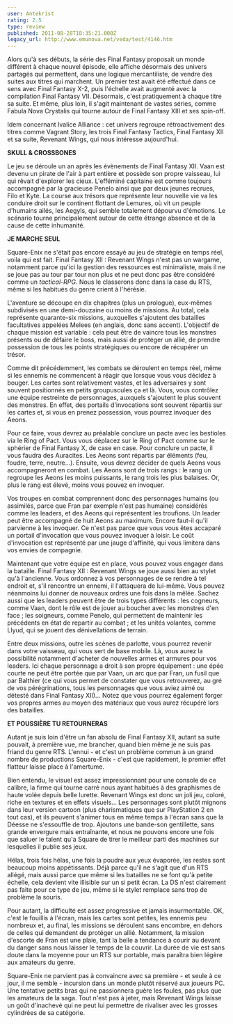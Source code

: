 ```yaml
---
user: Antekrist
rating: 2.5
type: review
published: 2011-08-28T18:35:21.000Z
legacy_url: http://www.emunova.net/veda/test/4146.htm
---
```

Alors qu'à ses débuts, la série des Final Fantasy proposait un monde différent à chaque nouvel épisode, elle affiche désormais des univers partagés qui permettent, dans une logique mercantiliste, de vendre des suites aux titres qui marchent. Un premier test avait été effectué dans ce sens avec Final Fantasy X-2, puis l'échelle avait augmenté avec la compilation Final Fantasy VII. Désormais, c'est pratiquement à chaque titre sa suite. Et même, plus loin, il s'agit maintenant de vastes séries, comme Fabula Nova Crystalis qui tourne autour de Final Fantasy XIII et ses spin-off.  

Idem concernant Ivalice Alliance : cet univers regroupe rétroactivement des titres comme Vagrant Story, les trois Final Fantasy Tactics, Final Fantasy XII et sa suite, Revenant Wings, qui nous intéresse aujourd'hui.  

  

**SKULL & CROSSBONES**  

Le jeu se déroule un an après les évènements de Final Fantasy XII. Vaan est devenu un pirate de l'air à part entière et possède son propre vaisseau, lui qui rêvait d'explorer les cieux. L'efféminé capitaine est comme toujours accompagné par la gracieuse Penelo ainsi que par deux jeunes recrues, Filo et Kyte. La course aux trésors que représente leur nouvelle vie va les conduire droit sur le continent flottant de Lemures, où vit un peuple d'humains ailés, les Aegyls, qui semble totalement dépourvu d'émotions. Le scénario tourne principalement autour de cette étrange absence et de la cause de cette inhumanité.  

  

**JE MARCHE SEUL**  

Square-Enix ne s'était pas encore essayé au jeu de stratégie en temps réel, voila qui est fait. Final Fantasy XII : Revenant Wings n'est pas un wargame, notamment parce qu'ici la gestion des ressources est minimaliste, mais il ne se joue pas au tour par tour non plus et ne peut donc pas être considéré comme un _tactical-RPG_. Nous le classerons donc dans la case du RTS, même si les habitués du genre crient à l'hérésie.  

L'aventure se découpe en dix chapitres (plus un prologue), eux-mêmes subdivisés en une demi-douzaine ou moins de missions. Au total, cela représente quarante-six missions, auxquelles s'ajoutent des batailles facultatives appelées Melees (en anglais, donc sans accent). L'objectif de chaque mission est variable : cela peut être de vaincre tous les monstres présents ou de défaire le boss, mais aussi de protéger un allié, de prendre possession de tous les points stratégiques ou encore de récupérer un trésor.  

Comme dit précédemment, les combats se déroulent en temps réel, même si les ennemis ne commencent à réagir que lorsque vous vous décidez à bouger. Les cartes sont relativement vastes, et les adversaires y sont souvent positionnés en petits groupuscules ça et là. Vous, vous contrôlez une équipe restreinte de personnages, auxquels s'ajoutent le plus souvent des monstres. En effet, des portails d'invocations sont souvent répartis sur les cartes et, si vous en prenez possession, vous pourrez invoquer des Aeons.  

Pour ce faire, vous devrez au préalable conclure un pacte avec les bestioles via le Ring of Pact. Vous vous déplacez sur le Ring of Pact comme sur le sphérier de Final Fantasy X, de case en case. Pour conclure un pacte, il vous faudra des Auracites. Les Aeons sont répartis par éléments (feu, foudre, terre, neutre...). Ensuite, vous devrez décider de quels Aeons vous accompagneront en combat. Les Aeons sont de trois rangs : le rang un regroupe les Aeons les moins puissants, le rang trois les plus balaises. Or, plus le rang est élevé, moins vous pouvez en invoquer.  

Vos troupes en combat comprennent donc des personnages humains (ou assimilés, parce que Fran par exemple n'est pas humaine) considérés comme les leaders, et des Aeons qui représentent les troufions. Un leader peut être accompagné de huit Aeons au maximum. Encore faut-il qu'il parvienne à les invoquer. Ce n'est pas parce que vous vous êtes accaparé un portail d'invocation que vous pouvez invoquer à loisir. Le coût d'invocation est représenté par une jauge d'affinité, qui vous limitera dans vos envies de compagnie.  

Maintenant que votre équipe est en place, vous pouvez vous engager dans la bataille. Final Fantasy XII : Revenant Wings se joue aussi bien au stylet qu'à l'ancienne. Vous ordonnez à vos personnages de se rendre à tel endroit et, s'il rencontre un ennemi, il l'attaquera de lui-même. Vous pouvez néanmoins lui donner de nouveaux ordres une fois dans la mêlée. Sachez aussi que les leaders peuvent être de trois types différents : les cogneurs, comme Vaan, dont le rôle est de jouer au boucher avec les monstres d'en face ; les soigneurs, comme Penelo, qui permettent de maintenir les précédents en état de repartir au combat ; et les unités volantes, comme Llyud, qui se jouent des dénivellations de terrain.  

Entre deux missions, outre les scènes de parlotte, vous pourrez revenir dans votre vaisseau, qui vous sert de base mobile. Là, vous aurez la possibilité notamment d'acheter de nouvelles armes et armures pour vos leaders. Ici chaque personnage a droit à son propre équipement : une épée courte ne peut être portée que par Vaan, un arc que par Fran, un fusil que par Balthier (ce qui vous permet de constater que vous retrouverez, au gré de vos pérégrinations, tous les personnages que vous aviez aimé ou détesté dans Final Fantasy XII)... Notez que vous pourrez également forger vos propres armes au moyen des matériaux que vous aurez récupéré lors des batailles.  

  

**ET POUSSIÈRE TU RETOURNERAS**  

Autant je suis loin d'être un fan absolu de Final Fantasy XII, autant sa suite pouvait, à première vue, me brancher, quand bien même je ne suis pas friand du genre RTS. L'ennui - et c'est un problème commun à un grand nombre de productions Square-Enix - c'est que rapidement, le premier effet flatteur laisse place à l'amertume.  

Bien entendu, le visuel est assez impressionnant pour une console de ce calibre, la firme qui tourne carré nous ayant habitués à des graphismes de haute volée depuis belle lurette. Revenant Wings est donc un joli jeu, coloré, riche en textures et en effets visuels... Les personnages sont plutôt mignons dans leur version cartoon (plus charismatiques que sur PlayStation 2 en tout cas), et ils peuvent s'animer tous en même temps à l'écran sans que la Déesse ne s'essouffle de trop. Ajoutons une bande-son gentillette, sans grande envergure mais entraînante, et nous ne pouvons encore une fois que saluer le talent qu'a Square de tirer le meilleur parti des machines sur lesquelles il publie ses jeux.  

Hélas, trois fois hélas, une fois la poudre aux yeux évaporée, les restes sont beaucoup moins appétissants. Déjà parce qu'il ne s'agit que d'un RTS allégé, mais aussi parce que même si les batailles ne se font qu'à petite échelle, cela devient vite illisible sur un si petit écran. La DS n'est clairement pas faite pour ce type de jeu, même si le stylet remplace sans trop de problème la souris.  

Pour autant, la difficulté est assez progressive et jamais insurmontable. OK, c'est le fouillis à l'écran, mais les cartes sont petites, les ennemis peu nombreux et, au final, les missions se déroulent sans encombre, en dehors de celles qui demandent de protéger un allié. Notamment, la mission d'escorte de Fran est une plaie, tant la belle a tendance à courir au devant du danger sans nous laisser le temps de la couvrir. La durée de vie est sans doute dans la moyenne pour un RTS sur portable, mais paraîtra bien légère aux amateurs du genre.  

Square-Enix ne parvient pas à convaincre avec sa première - et seule à ce jour, il me semble - incursion dans un monde plutôt réservé aux joueurs PC. Une tentative petits bras qui ne passionnera guère les foules, pas plus que les amateurs de la saga. Tout n'est pas à jeter, mais Revenant Wings laisse un goût d'inachevé qui ne peut lui permettre de rivaliser avec les grosses cylindrées de sa catégorie.